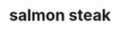 ---
id: 5c54a15211bc1100146d0bd3
servings: 4
notes:
directions: 'season salmon on both sides with salt and pepper.
in a large skillet over medium-high heat
 heat oil and butter.
add salmon and cook until bottom is golden
 5 minutes
 then flip. add garlic
 lemon juice
 honey
 and red pepper flakes.
cook until salmon is cooked through
 another 5 minutes
 spooning sauce over salmon as it cooks.
garnish with parsley before serving.'
ingredients: '4 (12-oz.) salmon steaks (bones removed)
kosher salt
freshly ground black pepper
2 tbsp. extra-virgin olive oil
2 tbsp. butter
2 cloves garlic
 minced
juice of 1 lemon
2 tbsp. honey
1/4 tsp. crushed red pepper flakes
freshly chopped parsley
 for serving'
rating: 0
ease:
img:
category: main course
href: 'https: //www.delish.com/cooking/recipe-ideas/a25239929/salmon-steak-recipe/'
totalTime: 20 minutes
cookTime: 15 minutes
prepTime: 5 minutes
title: salmon steak
slug: salmon-steak
---